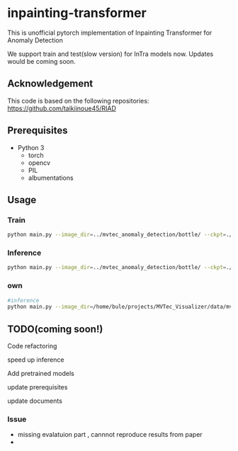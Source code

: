 # inpainting-transformer
This is unofficial pytorch implementation of Inpainting Transformer for Anomaly Detection

We support train and test(slow version) for InTra models now. Updates would be coming soon.

## Acknowledgement
This code is based on the following repositories:
https://github.com/taikiinoue45/RIAD

## Prerequisites
- Python 3
  - torch
  - opencv
  - PIL
  - albumentations

## Usage

### Train
```bash
python main.py --image_dir=../mvtec_anomaly_detection/bottle/ --ckpt=./ckpt/InTra/MVTAD_bottle/
```

### Inference
```bash
python main.py --image_dir=../mvtec_anomaly_detection/bottle/ --ckpt=./ckpt/InTra/MVTAD_bottle/ --is_infer
```


### own
```bash
#inference
python main.py --image_dir=/home/bule/projects/MVTec_Visualizer/data/mvtec_anomaly_detection/cable --ckpt=/home/bule/projects/inpainting-transformer/ckpt --is_infer
```


## TODO(coming soon!)
Code refactoring

speed up inference

Add pretrained models

update prerequisites

update documents



### Issue

- missing evalatuion part , cannnot reproduce results from paper
- 